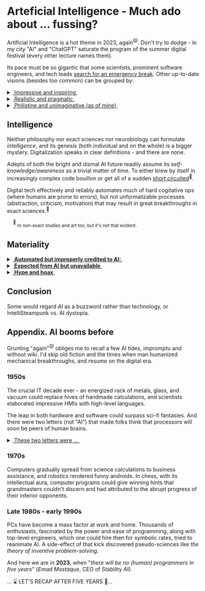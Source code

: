 # Arteficial Intelligence - Much ado about  ... fussing?

Artificial Intelligence is a hot theme in 2023, again<sup>😾</sup>. 
Don't try to dodge - in my city "AI" and "ChatGPT" saturate the program of the summer digital festival (every other lecture names them).

Its pace must be so gigantic that some scientists, prominent software engineers, and tech leads [search for an emergency break](https://futureoflife.org/open-letter/pause-giant-ai-experiments/). Other up-to-date visions (besides too common) can be grouped by:

<details>
<summary><ins>&nbsp;Impressive and inspiring&nbsp;</ins></summary>
&nbsp;

* *Sundar Pichai*, Google CEO:\
"AI is the most profound technology humanity is working on today."
* *Jensen Huang*, CEO of NVIDIA:\
"Software is eating the world, but AI is going to eat software."
* MkCinsey & Company:\
"Generative AI’s impact on productivity could add trillions of dollars [annually]..."
* *Ray Kurzweil*, inventor and futurist:\
"By 2029, computers will have emotional intelligence and be convincing as people."
* _Giles Pendleton,_ executive director of NEOM ($500 billion project):\
"The linear city will be “assembled” using artificial intelligence."
* [and how without him] *Elon Musk*, xAI startup founder:\
"The goal of xAI is to understand the true nature of the universe."

\__________________________________________
</details>

<details>
<summary><ins>&nbsp;Realistic and pragmatic&nbsp;</ins></summary>
&nbsp;

These required much more search than the quotes above ...

* *Ginni Rometty*, CEO of IBM\
"Some people call this artificial intelligence, but the reality is this technology will enhance us. So instead of artificial intelligence, I think we'll augment our intelligence."\
&nbsp;&nbsp;&nbsp;&nbsp;<sup>✋</sup>&nbsp;<sub>Notice the word *augment*, which can apply to the abacus, paper thesaurus, or supercomputers in the same context.</sub>

* _Christopher Nolan_, filmmaker, questioned about AI in a 2023 interview:\
"... the real world is, by definition, infinitely complex. ... And so, any digital simulation or technology that simulates, eventually, it always hits a particular limitation."

* _Michael Atleson_, Attorney, Federal Trade Commission, 27/Feb/2023:\
"Keep your AI claims in check."

\__________________________________________
</details>

<details>
<summary><ins>&nbsp;Philistine and unimaginative (as of mine)&nbsp;</ins></summary>
&nbsp;

* **AI Lab, ~1500s** (yes, AI)

![Faust vs. homunculus, engraving](../_rsc/_img/Homunculus.engraving.wiki.jpg)

* **Alchemy workshop, 2020s**

![Illustration of IT and AI](../_rsc/_img/ComputerScience-Intro(learncomputerscienceonline.com).jpg)

*&nbsp;<sub>Images are for illustrative purposes only and belong to the wiki and IMLO</sub>

\__________________________________________
</details>

## Intelligence

Neither philosophy nor exact sciences nor neurobiology can formulate _intelligence_, and its genesis (both individual and on the whole) is a bigger mystery. 
Digitalization speaks in clear definitions - and there are none.

Adepts of both the bright and dismal AI future readily assume its *self-knowledge/awareness* as a trivial matter of time. 
To either brew by itself in increasingly complex code bouillon or get all of a sudden [short circuited](https://www.imdb.com/title/tt0091949)<sup>:cinema:</sup>.

Digital tech effectively and reliably automates much of hard cogitative ops (where humans are prone to errors), but not unformalizable processes (abstraction, criticism, motivation) that may result in great breakthroughs in exact sciences.<sup>:art:</sup>

&nbsp;&nbsp;&nbsp;&nbsp;<sup>:art:</sup> <sub>In non-exact studies and art too, but it's not that evident.</sub>

## Materiality

<details>
<summary><ins>&nbsp;<b>Automated but improperly credited to AI:</b>&nbsp;</ins></summary>
&nbsp;
  
+ processing vast amounts of data in real-time, finding patterns there,
+ routine translation and text generation,
+ image/video on-the-fly filtering,
+ fast recognition of all kinds,
+ assisted mathematical proofs (impossible earlier without required computing powers),
+ tutoring (as coding assistance),
+ engines that can smash humans in intellectual sports (Stockfish in chess)

\__________________________________________ 

</details>
<details>
<summary><ins>&nbsp;<b>Expected from AI but unavailable</b>&nbsp;</ins></summary>
&nbsp;

- **First and foremost**, pass so-called _Turing_ test\
You can think up a _CAPTCHA_, which a motivated fellow will promptly pass but "AI" may only exhaust.
- Pick and prove any unsolved mathematical problem with all computing power in the world<sup>:scientist:</sup>
- Write a stronger chess engine

&nbsp;&nbsp;&nbsp;&nbsp;&nbsp;&nbsp;&nbsp;&nbsp;<sup>:scientist:</sup>&nbsp;<sub>Humans can do, as _Grigori Perelman_ with one of the seven _Millenium Problems_.</sub>

\__________________________________________ 
</details>

<details>
<summary><ins>&nbsp;<b>Hype and hoax</b>&nbsp;</ins></summary>
&nbsp;

- **First and foremost** AI is publicity for investors. That has nothing to do with progress and technology.
- There's human assistance behind many AI tricks (either individual tuning or "machine learning" by thousands in low-rate offshore).\
  (Do you remember machine learning of [Mechanical Turk](https://en.wikipedia.org/wiki/Mechanical_Turk)?)

\__________________________________________ 
</details>

## Conclusion

Some would regard *AI* as a buzzword rather than technology, or IntelliSteampunk vs. AI dystopia.

## Appendix. AI booms before

Grunting "again"<sup>😾</sup> obliges me to recall a few AI tides, impromptu and without wiki. I'd skip old fiction and the times when man humanized mechanical breakthroughs, and resume on the digital era.

### 1950s

The crucial IT decade ever - an energized rack of metals, glass, and vacuum could replace hives of handmade calculations, and scientists elaborated impressive HMIs with high-level languages. 

The leap in both hardware and software could surpass sci-fi fantasies. And there were two letters (not "AI") that made folks think that processors will soon be peers of human brains.

<details>
<summary><ins>&nbsp;These two letters were ...&nbsp;</ins></summary>
&nbsp;
  
&nbsp;&nbsp;&nbsp;&nbsp;&nbsp;&nbsp;**IF** -- This statement in high-level languages introduced the feeling of human doubt and decision-making.


\__________________________________________ 
</details>

### 1970s

Computers gradually spread from science calculations to business assistance, and robotics rendered funny androids. In chess, with its intellectual aura, computer programs could give winning hints that grandmasters couldn't discern and had attributed to the abrupt progress of their inferior opponents.

### Late 1980s - early 1990s

PCs have become a mass factor at work and home. Thousands of enthusiasts, fascinated by the power and ease of programming, along with top-level engineers, which one could hire then for symbolic rates, tried to reanimate AI. A side-effect of that kick discovered pseudo-sciences like _the theory of inventive problem-solving_.

And here we are in **2023**, when "_there will be no (human) programmers in five years_" (*Emad Mostaque*, CEO of Stability AI).

... ⌛ LET'S RECAP AFTER FIVE YEARS :microscope:...

